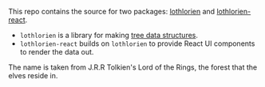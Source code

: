 This repo contains the source for two packages: [lothlorien](./packages/lothlorien/) and [lothlorien-react](./packages/lothlorien-react/).

-   `lothlorien` is a library for making [tree data structures](<https://en.wikipedia.org/wiki/Tree_(data_structure)>).
-   `lothlorien-react` builds on `lothlorien` to provide React UI components to render the data out.

The name is taken from J.R.R Tolkien's Lord of the Rings, the forest that the elves reside in.
